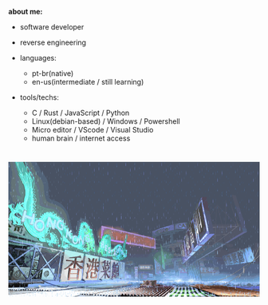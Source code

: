 **about me:**

  - software developer
  - reverse engineering
    
- languages:
  
    - pt-br(native)
    - en-us(intermediate / still learning)

- tools/techs:
  
  - C / Rust / JavaScript / Python
  - Linux(debian-based) / Windows / Powershell
  - Micro editor / VScode / Visual Studio
  - human brain / internet access 

#
![sf3-yang-stage](sf3-3rd-strike-yang-stage-hongkong.gif)
#



